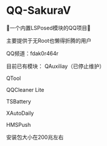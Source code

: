 # QQ-SakuraV
🌸一个内置LSPosed模块的QQ项目🌸

主要提供于无Root也懒得折腾的用户

QQ频道：fdak0r464r

目前已有模块：
QAuxiliay（已停止维护）

QTool

QQCleaner Lite

TSBattery

XAutoDaily

HMSPush 


安装包大小在200兆左右

